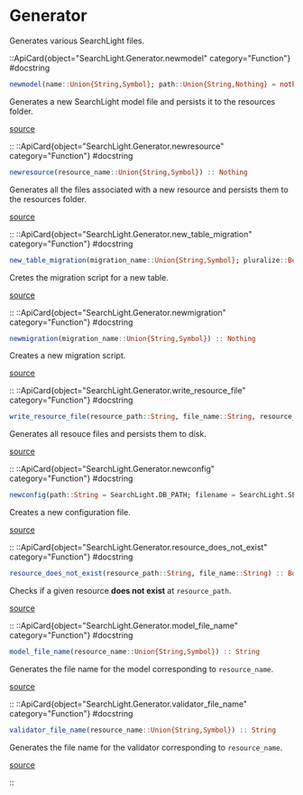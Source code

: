 
<a id='Generator'></a>

<a id='Generator-1'></a>

# Generator


Generates various SearchLight files.



::ApiCard{object="SearchLight.Generator.newmodel" category="Function"}
#docstring


```julia
newmodel(name::Union{String,Symbol}; path::Union{String,Nothing} = nothing, pluralize::Bool = true) :: Nothing
```

Generates a new SearchLight model file and persists it to the resources folder.


<a target='_blank' href='https://github.com/GenieFramework/SearchLight.jl/blob/253c0708b400b53469e33ac984a0b386afe486e0/src/Generator.jl#L13-L17' class='documenter-source'>source</a><br>

::
::ApiCard{object="SearchLight.Generator.newresource" category="Function"}
#docstring


```julia
newresource(resource_name::Union{String,Symbol}) :: Nothing
```

Generates all the files associated with a new resource and persists them to the resources folder.


<a target='_blank' href='https://github.com/GenieFramework/SearchLight.jl/blob/253c0708b400b53469e33ac984a0b386afe486e0/src/Generator.jl#L31-L35' class='documenter-source'>source</a><br>

::
::ApiCard{object="SearchLight.Generator.new_table_migration" category="Function"}
#docstring


```julia
new_table_migration(migration_name::Union{String,Symbol}; pluralize::Bool = true) :: Nothing
```

Cretes the migration script for a new table.


<a target='_blank' href='https://github.com/GenieFramework/SearchLight.jl/blob/253c0708b400b53469e33ac984a0b386afe486e0/src/Generator.jl#L65-L69' class='documenter-source'>source</a><br>

::
::ApiCard{object="SearchLight.Generator.newmigration" category="Function"}
#docstring


```julia
newmigration(migration_name::Union{String,Symbol}) :: Nothing
```

Creates a new migration script.


<a target='_blank' href='https://github.com/GenieFramework/SearchLight.jl/blob/253c0708b400b53469e33ac984a0b386afe486e0/src/Generator.jl#L83-L87' class='documenter-source'>source</a><br>

::
::ApiCard{object="SearchLight.Generator.write_resource_file" category="Function"}
#docstring


```julia
write_resource_file(resource_path::String, file_name::String, resource_name::String) :: Bool
```

Generates all resouce files and persists them to disk.


<a target='_blank' href='https://github.com/GenieFramework/SearchLight.jl/blob/253c0708b400b53469e33ac984a0b386afe486e0/src/Generator.jl#L116-L120' class='documenter-source'>source</a><br>

::
::ApiCard{object="SearchLight.Generator.newconfig" category="Function"}
#docstring


```julia
newconfig(path::String = SearchLight.DB_PATH; filename = SearchLight.SEARCHLIGHT_DB_CONFIG_FILE_NAME) :: Nothing
```

Creates a new configuration file.


<a target='_blank' href='https://github.com/GenieFramework/SearchLight.jl/blob/253c0708b400b53469e33ac984a0b386afe486e0/src/Generator.jl#L164-L168' class='documenter-source'>source</a><br>

::
::ApiCard{object="SearchLight.Generator.resource_does_not_exist" category="Function"}
#docstring


```julia
resource_does_not_exist(resource_path::String, file_name::String) :: Bool
```

Checks if a given resource **does not exist** at `resource_path`.


<a target='_blank' href='https://github.com/GenieFramework/SearchLight.jl/blob/253c0708b400b53469e33ac984a0b386afe486e0/src/Generator.jl#L182-L186' class='documenter-source'>source</a><br>

::
::ApiCard{object="SearchLight.Generator.model_file_name" category="Function"}
#docstring


```julia
model_file_name(resource_name::Union{String,Symbol}) :: String
```

Generates the file name for the model corresponding to `resource_name`.


<a target='_blank' href='https://github.com/GenieFramework/SearchLight.jl/blob/253c0708b400b53469e33ac984a0b386afe486e0/src/Generator.jl#L198-L202' class='documenter-source'>source</a><br>

::
::ApiCard{object="SearchLight.Generator.validator_file_name" category="Function"}
#docstring


```julia
validator_file_name(resource_name::Union{String,Symbol}) :: String
```

Generates the file name for the validator corresponding to `resource_name`.


<a target='_blank' href='https://github.com/GenieFramework/SearchLight.jl/blob/253c0708b400b53469e33ac984a0b386afe486e0/src/Generator.jl#L208-L212' class='documenter-source'>source</a><br>

::
